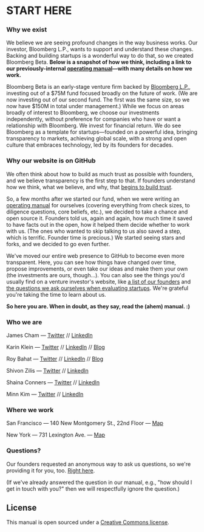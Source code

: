 # START HERE

### Why we exist
We believe we are seeing profound changes in the way business works. Our investor, Bloomberg L.P., wants to support and understand these changes. Backing and building startups is a wonderful way to do that, so we created Bloomberg Beta. **Below is a snapshot of how we think, including a link to our previously-internal [operating manual](https://github.com/Bloomberg-Beta/Manual/blob/master/1%20-%20Manual.md)—with many details on how we work.**

Bloomberg Beta is an early-stage venture firm backed by [Bloomberg L.P.](http://www.bloomberg.com/company/bloomberg-facts/?utm_source=bloomberg-menu), investing out of a $75M fund focused broadly on the future of work. (We are now investing out of our second fund. The first was the same size, so we now have $150M in total under management.) While we focus on areas broadly of interest to Bloomberg, we choose our investments independently, without preference for companies who have or want a relationship with Bloomberg. We invest for financial return. We do see Bloomberg as a template for startups—founded on a powerful idea, bringing transparency to markets, achieving global scale, with a strong and open culture that embraces technology, led by its founders for decades.

### Why our website is on GitHub
We often think about how to build as much trust as possible with founders, and we believe transparency is the first step to that. If founders understand how we think, what we believe, and why, that [begins to build trust](http://also.roybahat.com/post/91847335194/the-trust-thing).

So, a few months after we started our fund, when we were writing an [operating manual](https://github.com/Bloomberg-Beta/Manual/blob/master/1%20-%20Manual.md) for ourselves (covering everything from check sizes, to diligence questions, core beliefs, etc.), we decided to take a chance and open source it. Founders told us, again and again, how much time it saved to have facts out in the open, how it helped them decide whether to work with us. (The ones who wanted to skip talking to us also saved a step, which is terrific. Founder time is precious.) We started seeing stars and forks, and we decided to go even further.

We've moved our entire web presence to GitHub to become even more transparent. Here, you can see how things have changed over time, propose improvements, or even take our ideas and make them your own (the investments are ours, though...). You can also see the things you'd usually find on a venture investor's website, like [a list of our founders](https://github.com/Bloomberg-Beta/Manual/blob/master/2%20-%20In%20our%20portfolio.md) and [the questions we ask ourselves when evaluating startups](https://github.com/Bloomberg-Beta/Manual/blob/master/3%20-%20Criteria%20for%20investing.md). We're grateful you're taking the time to learn about us.

**So here you are. When in doubt, as they say, read the (ahem) manual. :)**

### Who we are

James Cham — [Twitter](https://twitter.com/jamescham) // [LinkedIn](https://www.linkedin.com/in/jcham)

Karin Klein — [Twitter](https://twitter.com/karinklein) // [LinkedIn](https://www.linkedin.com/in/karinklein) // [Blog](https://medium.com/@Karin)

Roy Bahat — [Twitter](https://twitter.com/roybahat) // [LinkedIn](https://www.linkedin.com/in/roybahat) // [Blog](http://also.roybahat.com/)

Shivon Zilis — [Twitter](https://twitter.com/shivon) // [LinkedIn](https://www.linkedin.com/pub/shivon-zilis/7/b35/281)

Shaina Conners — [Twitter](https://twitter.com/shainaconners) // [LinkedIn](https://www.linkedin.com/in/shainaconners)

Minn Kim — [Twitter](https://twitter.com/minney_cat) // [LinkedIn](https://www.linkedin.com/in/minnkim/) 

### Where we work
San Francisco — 140 New Montgomery St., 22nd Floor — [Map](http://goo.gl/49X6hu)

New York — 731 Lexington Ave. — [Map](http://goo.gl/tt3m7f)

### Questions?

Our founders requested an anonymous way to ask us questions, so we're providing it for you, too. [Right here](http://tiny.cc/AUA).  

(If we've already answered the question in our manual, e.g., "how should I get in touch with you?" then we will respectfully ignore the question.)

## License
This manual is open sourced under a [Creative Commons license](http://creativecommons.org/licenses/by/3.0/deed.en_US]).
